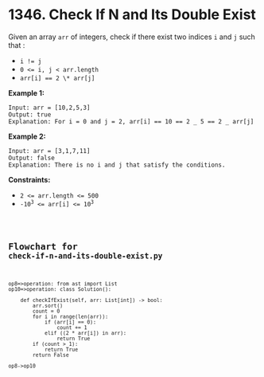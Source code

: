 # 1346. Check If N and Its Double Exist

Given an array `arr` of integers, check if there exist two indices `i` and `j` such that :

- `i != j`
- `0 <= i, j < arr.length`
- `arr[i] == 2 \* arr[j]`

**Example 1:**

```
Input: arr = [10,2,5,3]
Output: true
Explanation: For i = 0 and j = 2, arr[i] == 10 == 2 _ 5 == 2 _ arr[j]
```

**Example 2:**

```
Input: arr = [3,1,7,11]
Output: false
Explanation: There is no i and j that satisfy the conditions.
```

**Constraints:**

- `2 <= arr.length <= 500`
- <code>-10<sup>3</sup> <= arr[i] <= 10<sup>3</sup>

## Flowchart for `check-if-n-and-its-double-exist.py`
```
op8=>operation: from ast import List
op10=>operation: class Solution():

    def checkIfExist(self, arr: List[int]) -> bool:
        arr.sort()
        count = 0
        for i in range(len(arr)):
            if (arr[i] == 0):
                count += 1
            elif ((2 * arr[i]) in arr):
                return True
        if (count > 1):
            return True
        return False

op8->op10

```